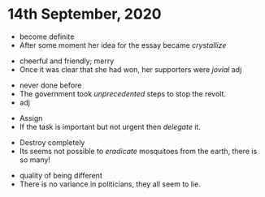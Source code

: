 # 14th September, 2020
<!--Crystallize-->
- become definite
- After some moment her idea for the essay became *crystallize*
<!--Jovial -->
- cheerful and friendly; merry
- Once it was clear that she had won, her supporters were *jovial*
adj
<!--Unprecedented -->
- never done before
- The government took *unprecedented*  steps to stop the revolt.
- adj
<!--Delegate|de-li-gate| -->
- Assign
- If the task is important but not urgent then *delegate* it.
<!-- Eradicate |🔊ee-raa-dikat| -->
- Destroy completely
- Its seems not possible to *eradicate* mosquitoes from the earth, there is so many!
<!--Variance -->
- quality of being different
-  There is no variance in politicians, they all seem to lie.
